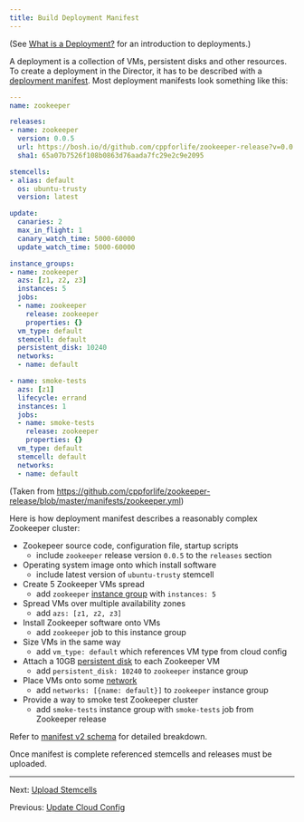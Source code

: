 ```yaml
---
title: Build Deployment Manifest
---
```


(See [What is a Deployment?](deployment.html) for an introduction to deployments.)

A deployment is a collection of VMs, persistent disks and other resources. To create a deployment in the Director, it has to be described with a [deployment manifest](terminology.html#manifest). Most deployment manifests look something like this:

```yaml
---
name: zookeeper

releases:
- name: zookeeper
  version: 0.0.5
  url: https://bosh.io/d/github.com/cppforlife/zookeeper-release?v=0.0.5
  sha1: 65a07b7526f108b0863d76aada7fc29e2c9e2095

stemcells:
- alias: default
  os: ubuntu-trusty
  version: latest

update:
  canaries: 2
  max_in_flight: 1
  canary_watch_time: 5000-60000
  update_watch_time: 5000-60000

instance_groups:
- name: zookeeper
  azs: [z1, z2, z3]
  instances: 5
  jobs:
  - name: zookeeper
    release: zookeeper
    properties: {}
  vm_type: default
  stemcell: default
  persistent_disk: 10240
  networks:
  - name: default

- name: smoke-tests
  azs: [z1]
  lifecycle: errand
  instances: 1
  jobs:
  - name: smoke-tests
    release: zookeeper
    properties: {}
  vm_type: default
  stemcell: default
  networks:
  - name: default
```

(Taken from <https://github.com/cppforlife/zookeeper-release/blob/master/manifests/zookeeper.yml>)

Here is how deployment manifest describes a reasonably complex Zookeeper cluster:

- Zookepeer source code, configuration file, startup scripts
  - include `zookeeper` release version `0.0.5` to the `releases` section
- Operating system image onto which install software
  - include latest version of `ubuntu-trusty` stemcell
- Create 5 Zookeeper VMs spread
  - add `zookeeper` [instance group](terminology.html#instance-group) with `instances: 5`
- Spread VMs over multiple availability zones
  - add `azs: [z1, z2, z3]`
- Install Zookeeper software onto VMs
  - add `zookeeper` job to this instance group
- Size VMs in the same way
  - add `vm_type: default` which references VM type from cloud config
- Attach a 10GB [persistent disk](terminology.html#persistent-disk) to each Zookeeper VM
  - add `persistent_disk: 10240` to `zookeeper` instance group
- Place VMs onto some [network](networks.html)
  - add `networks: [{name: default}]` to `zookeeper` instance group
- Provide a way to smoke test Zookeeper cluster
  - add `smoke-tests` instance group with `smoke-tests` job from Zookeeper release

Refer to [manifest v2 schema](manifest-v2.html) for detailed breakdown.

Once manifest is complete referenced stemcells and releases must be uploaded.

---
Next: [Upload Stemcells](uploading-stemcells.html)

Previous: [Update Cloud Config](update-cloud-config.html)
